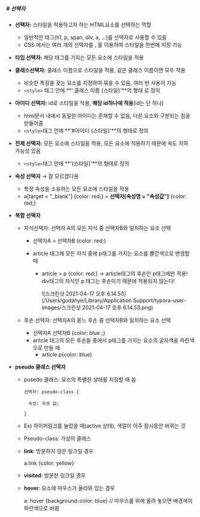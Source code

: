 ##### # 선택자

* **선택자:** 스타일을 적용하고자 하는 HTML요소를 선택하는 역할

  * 일반적인 태그(h1, p, span, div, a, ...)를 선택자로 사용할 수 있음
  * CSS 에서는 여러 개의 선택자를 , 를 이용하여 스타일을 한번에 지정 가능

* **타입 선택자:** 해당 태그를 가지는 모든 요소에 스타일을 적용

* **클래스선택자:** 클래스 이름으로 스타일을 적용, 같은 클래스 이름이면 모두 적용

  * 비슷한 특징을 갖는 요소를 지정하여 묶을 수 있음, 여러 번 사용이 가능
  * `<style>` 태그 안에 **'.클래스 이름 {스타일}'**의 형태 로 정의

* **아이디 선택자:** id로 스타일을 적용, **해당 id하나에 적용**(id는 단 하나)

  * html문서 내에서 동일한 아이디는 존재할 수 없음, 다른 요소와 구분되는 점을 만들어줌
  * `<style>`태그 안에 **'#아이디 {스타일}'**의 형태로 정의

* **전체 선택자:** 모든 요소에 스타일을 적용, 모든 요소에 적용하기 때문에 속도 저하 가능성 있음

  * `<style>`태그 안에 **'{스타일}'**의 형태로 정의

* **속성 선택자** → 잘 모르겠다옹

  * 특정 속성을 소유하는 모든 요소에 스타일을 적용  
  * a[target = "_blank"] {color: red;} = **선택자[속성명 = "속성값"]** {color: red;}

* **복합 선택자**

  * 자식선택자: 선택자 A의 모든 자식 중 선택자B와 일치하는 요소 선택

    * 선택자A > 선택자B {color: red;}

    * article 태그에 모든 자식 중에 p태그를 가지는 요소를 빨간색으로 변경할 때

      * article > p {color: red;} → article태그의 후손인 p태그에만 적용! div태그의 자식인 p 태그는 후손이기 때문에 적용되지 않는다! 

        ![스크린샷 2021-04-17 오후 6.14.53](/Users/godahye/Library/Application Support/typora-user-images/스크린샷 2021-04-17 오후 6.14.53.png)

    

  * 후손 선택자: 선택자A의 몯느 후손 중 선택자B와 일치하는 요소 선택

    * 선택자A 선택자B {color: blue ;}
    * aritcle 태그의 모든 후손들 중에서 p태그를 가지는 요소의 글자색을 파란색으로 만들 때
      * article p{color: blue}

* **pseudo 클래스 선택자**

  * pusedo 클래스: 요소의 특별한 상태를 지정할 때 씀

    ```선택자: pseudo-class {```

    ​	```	속성: 속성 값;```	

    ```}```

  * Ex) 하이퍼링크를 눌렀을 때(active 상태), 색깔이 아주 잠시동안 바뀌는 것

  * Pseudo-class: 가상의 클래스

  * **link**: 방문하지 않은 링크일 경우

    a:link {color: yellow}

  * **visited**: 방문한 링크일 경우

  * **hover**: 요소에 마우스가 올라와 있는 경우

    a: hover {background-color: blue}	// 마우스룰 위에 올려 놓으면 배경색이 파란색으로 바뀜